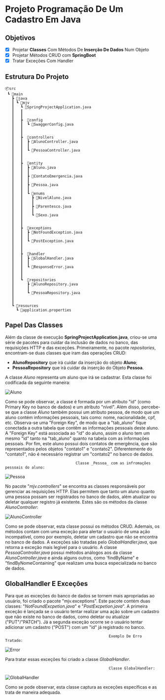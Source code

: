 # Projeto Programação De Um Cadastro Em Java

## Objetivos
- [x] Projetar **Classes** Com Métodos De **Inserção De Dados** Num Objeto
- [x] Projetar Métodos CRUD com **SpringBoot**
- [X] Tratar Exceções Com Handler

## Estrutura Do Projeto
```
📦src
 ┗ 📂main
   ┣ 📂java
   ┃ ┗ 📂mjv
   ┃   ┗ 📜SpringProjectApplication.java
   ┃   ┃
   ┃   ┃
   ┃   ┣  📂config
   ┃   ┃  ┗ 📜SwaggerConfig.java
   ┃   ┃
   ┃   ┃
   ┃   ┣  📂controllers
   ┃   ┃  ┣ 📜AlunoController.java
   ┃   ┃  ┃
   ┃   ┃  ┗ 📜PessoaController.java
   ┃   ┃
   ┃   ┃
   ┃   ┣  📂entity
   ┃   ┃  ┣ 📜Aluno.java
   ┃   ┃  ┃
   ┃   ┃  ┣ 📜ContatoEmergencia.java
   ┃   ┃  ┃
   ┃   ┃  ┣ 📜Pessoa.java
   ┃   ┃  ┃
   ┃   ┃  ┗ 📂enums
   ┃   ┃    ┣ 📜NivelAluno.java
   ┃   ┃    ┃
   ┃   ┃    ┣ 📜Parentesco.java
   ┃   ┃    ┃
   ┃   ┃    ┗ 📜Sexo.java
   ┃   ┃
   ┃   ┃
   ┃   ┣  📂exceptions
   ┃   ┃  ┣ 📜NotFoundException.java
   ┃   ┃  ┃
   ┃   ┃  ┗ 📜PostException.java
   ┃   ┃
   ┃   ┃
   ┃   ┣  📂handler
   ┃   ┃  ┣ 📜GlobalHandler.java
   ┃   ┃  ┃
   ┃   ┃  ┗ 📜ResponseError.java
   ┃   ┃
   ┃   ┃
   ┃   ┗  📂repositories
   ┃      ┣ 📜AlunoRepository.java
   ┃      ┃
   ┃      ┗ 📜PessoaRepository.java
   ┃
   ┃
   ┗ 📂resources
     ┗ 📜application.properties
```
## Papel Das Classes
Além da classe de execução **SpringProjectApplication.java**, criou-se uma série de pacotes para cuidar da inclusão de dados no banco, das requisições HTTP e das exceções. Primeiramente, no pacote _repositories_, encontram-se duas classes que iram das operações CRUD: 
- **AlunoRepository** que irá cuidar da inserção do objeto **Aluno**;
- **PessoaRepository** que irá cuidar da inserção do Objeto **Pessoa**.

A classe _Aluno_ representa um aluno que irá se cadastrar. Esta classe foi codificada da seguinte maneira:

![Aluno](https://raw.githubusercontent.com/Henrique194/DevJava/main/SpringProject/imgs/Aluno.png)

Como se pode observar, a classe é formada por um atributo "id" (como Primary Key no banco de dados) e um atributo "nível". Além disso, percebe-se que a classe _Aluno_ também possui um atributo pessoa, de modo que um aluno contém informações pessoais, tais como: nome, nacionalidade, cpf, etc. Observa-se uma "Foreign Key", de modo que a "tab_aluno" fique conectada a outra tabela que contêm as informações pessoais deste aluno. A "Foreign Key" está associada ao "id" do aluno, assim o aluno tem um mesmo "id" tanto na "tab_aluno" quanto na tabela com as informações pessoais. Por fim, este aluno possui dois contatos de emergência, que são representados pelos objetos "contato1" e "contato2". Diferentemente do "contato1", não é necessário registrar um "contato2" no banco de dados.

                                    Classe _Pessoa_ com as infromações pessoais do aluno:
                                                  
![Pessoa](https://raw.githubusercontent.com/Henrique194/DevJava/main/SpringProject/imgs/Pessoa.png)

No pacote "_mjv.controllers_" se encontra as classes responsáveis por gerenciar as requisições HTTP. Elas permitem que tanto um aluno quanto uma pessoa possam ser registrados no banco de dados, além atualizar ou deletar qualquer registro já existente. Estes são os métodos da classe _AlunoController_:

![AlunoController](https://raw.githubusercontent.com/Henrique194/DevJava/main/SpringProject/imgs/AlunoController1.png)

Como se pode observar, esta classe possui os métodos CRUD. Ademais, os métodos contam com uma exceção para alertar o usuário de uma ação incompatível, como por exemplo, deletar um cadastro que não se encontra no banco de dados. A exceções são tratadas pelo _GlobalHandler.java_, que retorna a exceção mais legível para o usuário. A classe _PessoaController.java_ possui métodos análogos aos da classe _AlunoController.java_ e ainda alguns outros, como 'findByName" e "findByNomeContaining" que realizam uma busca especializada no banco de dados.

## GlobalHandler E Exceções

Para que as exceções do banco de dados se tornem mais apropriadas ao usuário, foi criado o pacote "mjv.exceptions". Este pacote contém duas classes: "_NotFoundExcpetion.java_" e "_PostExcpetion.java_". A primeira exceção é lançada se o usuário tentar realizar uma ação sobre um cadastro que não existe no banco de dados, como deletar ou atualizar ("PUT"/"PATCH"). Já a segunda exceção ocorre se o usuário tentar adicionar um cadastro ("POST") com um "id" já registrado no banco.

                                                   Exemplo De Erro Tratado:

![Error](https://raw.githubusercontent.com/Henrique194/DevJava/main/SpringProject/imgs/Error.png)

Para tratar essas exceções foi criado a classe _GlobalHandler_.

                                                   Classe GlobalHandler:

![GlobalHandler](https://raw.githubusercontent.com/Henrique194/DevJava/main/SpringProject/imgs/GlobalHandler.png)

Como se pode observar, esta classe captura as exceções específicas e as trata de maneira adequada.
